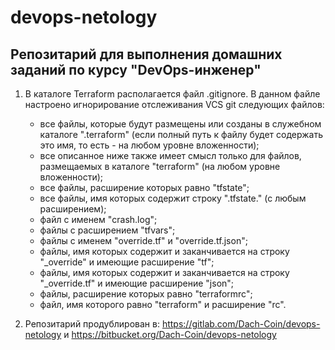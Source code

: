 # devops-netology

## Репозитарий для выполнения домашних заданий по курсу "DevOps-инженер"

1. В каталоге Terraform располагается файл .gitignore. В данном файле настроено игнорирование отслеживания VCS git следующих файлов:
    - все файлы, которые будут размещены или созданы в служебном каталоге ".terraform"
    (если полный путь к файлу будет  содержать это имя, то есть - на любом уровне вложенности);
    - все описанное ниже также имеет смысл только для файлов, размещаемых в каталоге "terraform" (на любом уровне вложенности);
    - все файлы, расширение которых равно "tfstate";
    - все файлы, имя которых содержит строку ".tfstate." (с любым расширением);
    - файл с именем "crash.log";
    - файлы с расширением "tfvars";
    - файлы с именем "override.tf" и "override.tf.json";
    - файлы, имя которых содержит и заканчивается на строку "_override" и имеющие расширение "tf";
    - файлы, имя которых содержит и заканчивается на строку "_override.tf" и имеющие расширение "json";
    - файлы, расширение которых равно "terraformrc";
    - файл, имя которого равно "terraform" и расширение "rc".

2. Репозитарий продублирован в:
    <https://gitlab.com/Dach-Coin/devops-netology> и <https://bitbucket.org/Dach-Coin/devops-netology>
